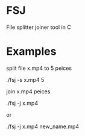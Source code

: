FSJ
===

File splitter joiner tool in C

Examples
===

split file x.mp4 to 5 peices

./fsj -s x.mp4 5


join x.mp4 peices

./fsj -j x.mp4

or

./fsj -j x.mp4 new_name.mp4
